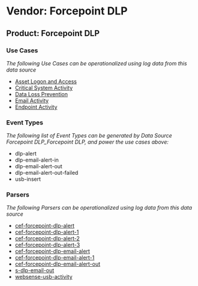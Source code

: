 Vendor: Forcepoint DLP
======================
Product: Forcepoint DLP
-----------------------

### Use Cases

_The following Use Cases can be operationalized using log data from this data source_

* [Asset Logon and Access](../UseCases/usecase_asset_logon_and_access.md)
* [Critical System Activity](../UseCases/usecase_critical_system_activity.md)
* [Data Loss Prevention](../UseCases/usecase_data_loss_prevention.md)
* [Email Activity](../UseCases/usecase_email_activity.md)
* [Endpoint Activity](../UseCases/usecase_endpoint_activity.md)


### Event Types

_The following list of Event Types can be generated by Data Source Forcepoint DLP_Forcepoint DLP, and power the use cases above:_

- dlp-alert
- dlp-email-alert-in
- dlp-email-alert-out
- dlp-email-alert-out-failed
- usb-insert


### Parsers

_The following Parsers can be operationalized using log data from this data source_

* [cef-forcepoint-dlp-alert](../Parsers/parserContent_cef-forcepoint-dlp-alert.md)
* [cef-forcepoint-dlp-alert-1](../Parsers/parserContent_cef-forcepoint-dlp-alert-1.md)
* [cef-forcepoint-dlp-alert-2](../Parsers/parserContent_cef-forcepoint-dlp-alert-2.md)
* [cef-forcepoint-dlp-alert-3](../Parsers/parserContent_cef-forcepoint-dlp-alert-3.md)
* [cef-forcepoint-dlp-email-alert](../Parsers/parserContent_cef-forcepoint-dlp-email-alert.md)
* [cef-forcepoint-dlp-email-alert-1](../Parsers/parserContent_cef-forcepoint-dlp-email-alert-1.md)
* [cef-forcepoint-dlp-email-alert-out](../Parsers/parserContent_cef-forcepoint-dlp-email-alert-out.md)
* [s-dlp-email-out](../Parsers/parserContent_s-dlp-email-out.md)
* [websense-usb-activity](../Parsers/parserContent_websense-usb-activity.md)
